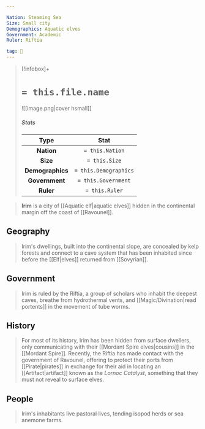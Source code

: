 ```yaml
---

Nation: Steaming Sea
Size: Small city
Demographics: Aquatic elves
Government: Academic
Ruler: Riftia

tag: 🌃
---
```


> [!infobox]+
> #  `= this.file.name`
> ![[image.png|cover hsmall]]
> ##### Stats
> Type | Stat |
> :---:|:---:|
> **Nation** | `= this.Nation` |
> **Size** | `= this.Size` |
> **Demographics** | `= this.Demographics` |
> **Government** | `= this.Government` |
> **Ruler** | `= this.Ruler` |



> **Irim** is a city of [[Aquatic elf|aquatic elves]] hidden in the continental margin off the coast of [[Ravounel]].



## Geography

> Irim's dwellings, built into the continental slope, are concealed by kelp forests and connect to a cave system that has been inhabited since before the [[Elf|elves]] returned from [[Sovyrian]].


## Government

> Irim is ruled by the Riftia, a group of scholars who inhabit the deepest caves, breathe from hydrothermal vents, and [[Magic/Divination|read portents]] in the movement of tube worms.


## History

> For most of its history, Irim has been hidden from surface dwellers, only communicating with their [[Mordant Spire elves|cousins]] in the [[Mordant Spire]]. Recently, the Riftia has made contact with the government of Ravounel, offering to protect their ports from [[Pirate|pirates]] in exchange for their aid in locating an [[Artifact|artifact]] known as the *Lornoc Catalyst*, something that they must not reveal to surface elves.


## People

> Irim's inhabitants live pastoral lives, tending isopod herds or sea anemone farms.







